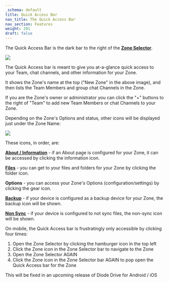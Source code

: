 ```yaml
---
_schema: default
title: Quick Access Bar
nav_title: The Quick Access Bar
nav_section: Features
weight: 201
draft: false
---
```

The Quick Access Bar is the dark bar to the right of the <a href="https://app.docs.diode.io/docs/features/zone-selector-bar/" target="_blank" rel="noopener"><strong>Zone Selector</strong></a>.

![](/uploads/image-10.png)

The Quick Access bar is meant to give you at-a-glance quick access to your Team, chat channels, and other information for your Zone.

It shows the Zone's name at the top ("New Zone" in the above image), and then lists the Team Members and group chat Channels in the Zone.

If you are the Zone's owner or administrator you can click the "+" buttons to the right of "Team" to add new Team Members or chat Channels to your Zone.

Depending on the Zone's Options and status, other icons will be displayed just under the Zone Name:

![](/uploads/image-12.png)

These icons, in order, are:

<a href="https://app.docs.diode.io/docs/navigating/create-a-home-page-for-your-zone/" target="_blank" rel="noopener"><strong>About / Information</strong></a> - if an About page is configured for your Zone, it can be accessed by clicking the information icon.

<a href="https://app.docs.diode.io/docs/navigating/file-editors/" target="_blank" rel="noopener"><strong>Files</strong></a> - you can get to your files and folders for your Zone by clicking the folder icon.

**Options** - you can access your Zone's Options (configuration/settings) by clicking the gear icon.

<a href="https://app.docs.diode.io/docs/navigating/backup-your-confidential-files/" target="_blank" rel="noopener"><strong>Backup</strong></a> - if your device is configured as a backup device for your Zone, the backup icon will be shown.

<a href="https://support.diode.io/article/e90ihyvxq6" target="_blank" rel="noopener"><strong>Non Sync</strong></a> - if your device is configured to not sync files, the non-sync icon will be shown.

On mobile, the Quick Access bar is frustratingly only accessible by clicking four times:

1. Open the Zone Selector by clicking the hamburger icon in the top left
2. Click the Zone icon in the Zone Selector bar to navigate to the Zone
3. Open the Zone Selector AGAIN
4. Click the Zone icon in the Zone Selector bar AGAIN to pop open the Quick Access bar for the Zone

This will be fixed in an upcoming release of Diode Drive for Android / iOS